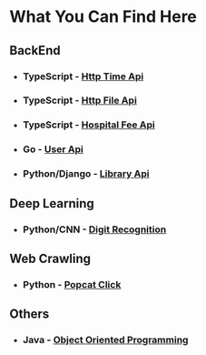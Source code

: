 # What You Can Find Here

## BackEnd
- ### TypeScript - [Http Time Api](https://github.com/yuhexiong/http-time-api-typescript)
- ### TypeScript - [Http File Api](https://github.com/yuhexiong/http-file-api-typescript)
- ### TypeScript - [Hospital Fee Api](https://github.com/yuhexiong/hospital-fee-api-typescript)
- ### Go - [ User Api](https://github.com/yuhexiong/user-api-golang)
- ### Python/Django - [Library Api](https://github.com/yuhexiong/library-api-python-django)


## Deep Learning
- ### Python/CNN - [Digit Recognition](https://github.com/yuhexiong/digit-recognition-CNN-python)

## Web Crawling
- ### Python - [Popcat Click](https://github.com/yuhexiong/popcat-click-python)

## Others
- ### Java - [Object Oriented Programming](https://github.com/yuhexiong/object-oriented-programming-java)